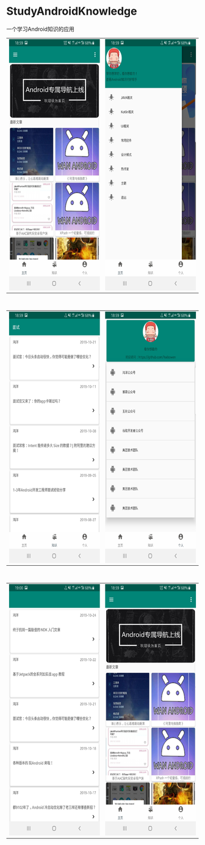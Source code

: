 # StudyAndroidKnowledge
一个学习Android知识的应用
<html>

<body>


<table><tr>
<td><img src="https://github.com/haibowen/StudyAndroidKnowledge/blob/master/icon/Screenshot_20191030-185935_StudyAndroidKonwlegeAp.jpg" width="320" height="657" border=0></td>
<td><img src="https://github.com/haibowen/StudyAndroidKnowledge/blob/master/icon/Screenshot_20191030-185942_StudyAndroidKonwlegeAp.jpg" width="320" height="657" border=0></td>
</tr></table>

<br/>
<table><tr>
<td><img src="https://github.com/haibowen/StudyAndroidKnowledge/blob/master/icon/Screenshot_20191030-185950_StudyAndroidKonwlegeAp.jpg" width="320" height="657" border=0></td>
<td><img src="https://github.com/haibowen/StudyAndroidKnowledge/blob/master/icon/Screenshot_20191030-185956_StudyAndroidKonwlegeAp.jpg" width="320" height="657" border=0></td>
</tr></table>
<br/>

<table><tr>
<td><img src="https://github.com/haibowen/StudyAndroidKnowledge/blob/master/icon/Screenshot_20191030-190007_StudyAndroidKonwlegeAp.jpg" width="320" height="657" border=0></td>
<td><img src="https://github.com/haibowen/StudyAndroidKnowledge/blob/master/icon/Screenshot_20191030-185935_StudyAndroidKonwlegeAp.jpg" width="320" height="657" border=0></td>
</tr></table>


</body>

</html>
